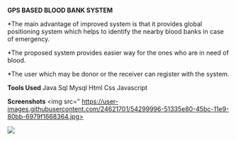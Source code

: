 **GPS BASED BLOOD BANK SYSTEM**

*The main advantage of improved system is that it provides global positioning system which helps to identify the nearby blood banks in case of emergency.
 
*The proposed system provides easier way for the ones who are in need of blood. 

*The user which may be donor or the receiver can register with the system.

**Tools Used**
Java
Sql
Mysql
Html
Css 
Javascript


**Screenshots**
<img src=" https://user-images.githubusercontent.com/24621701/54299996-51335e80-45bc-11e9-80bb-6979f1668364.jpg>

<img src ="https://user-images.githubusercontent.com/24621701/54299995-51335e80-45bc-11e9-969b-b14c492cfe3d.jpg">

